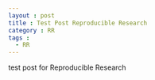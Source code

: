 ```yaml
---
layout : post
title : Test Post Reproducible Research
category : RR
tags :
  - RR
---
```


test post for Reproducible Research
